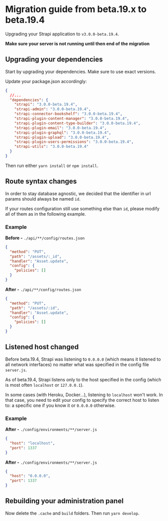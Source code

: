 # Migration guide from beta.19.x to beta.19.4

Upgrading your Strapi application to `v3.0.0-beta.19.4`.

**Make sure your server is not running until then end of the migration**

## Upgrading your dependencies

Start by upgrading your dependencies. Make sure to use exact versions.

Update your package.json accordingly:

```json
{
  //...
  "dependencies": {
    "strapi": "3.0.0-beta.19.4",
    "strapi-admin": "3.0.0-beta.19.4",
    "strapi-connector-bookshelf": "3.0.0-beta.19.4",
    "strapi-plugin-content-manager": "3.0.0-beta.19.4",
    "strapi-plugin-content-type-builder": "3.0.0-beta.19.4",
    "strapi-plugin-email": "3.0.0-beta.19.4",
    "strapi-plugin-graphql": "3.0.0-beta.19.4",
    "strapi-plugin-upload": "3.0.0-beta.19.4",
    "strapi-plugin-users-permissions": "3.0.0-beta.19.4",
    "strapi-utils": "3.0.0-beta.19.4"
  }
}
```

Then run either `yarn install` or `npm install`.

## Route syntax changes

In order to stay database agnostic, we decided that the identifier in url params should always be named `id`.

If your routes configuration still use something else than `id`, please modify all of them as in the following example.

### Example

**Before -** `./api/**/config/routes.json`

```json
{
  "method": "PUT",
  "path": "/assets/:_id",
  "handler": "Asset.update",
  "config": {
    "policies": []
  }
}
```

**After -** `./api/**/config/routes.json`

```json
{
  "method": "PUT",
  "path": "/assets/:id",
  "handler": "Asset.update",
  "config": {
    "policies": []
  }
}
```

## Listened host changed

Before beta.19.4, Strapi was listening to `0.0.0.0` (which means it listened to all network interfaces) no matter what was specified in the config file `server.js`.

As of beta.19.4, Strapi listens only to the host specified in the config (which is most often `localhost` or `127.0.0.1`).

In some cases (with Heroku, Docker...), listening to `localhost` won't work. In that case, you need to edit your config to specify the correct host to listen to: a specific one if you know it or `0.0.0.0` otherwise.

### Example

**After -** `./config/environments/**/server.js`

```json
{
  "host": "localhost",
  "port": 1337
}
```

**After -** `./config/environments/**/server.js`

```json
{
  "host": "0.0.0.0",
  "port": 1337
}
```

## Rebuilding your administration panel

Now delete the `.cache` and `build` folders. Then run `yarn develop`.
